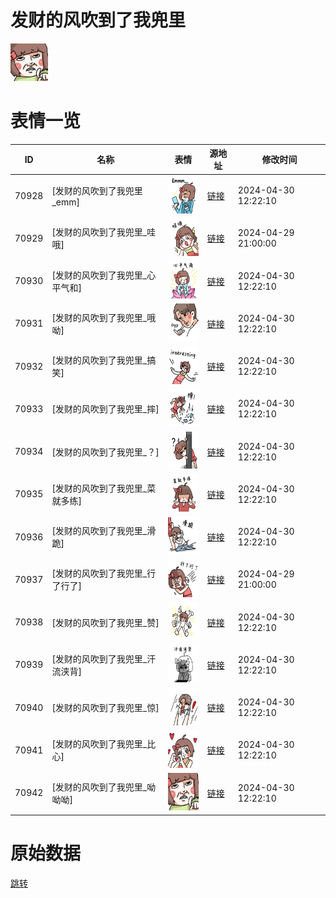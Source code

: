 # 发财的风吹到了我兜里

<img src="./cover.png" height="60" alt="cover" />

# 表情一览

|ID|名称|表情|源地址|修改时间|
|----|----|----|----|----|
|70928|[发财的风吹到了我兜里_emm]|<img src="./pic/070928_%5B发财的风吹到了我兜里_emm%5D.png" height="60" alt="emm"/>|[链接](https://i0.hdslb.com/bfs/garb/ab9e1b57eac60a3bcd9b403e77cacf35f7c14843.png)|2024-04-30 12:22:10|
|70929|[发财的风吹到了我兜里_哇哦]|<img src="./pic/070929_%5B发财的风吹到了我兜里_哇哦%5D.png" height="60" alt="哇哦"/>|[链接](https://i0.hdslb.com/bfs/garb/8e0ec1c3751867fed1724d6be5e1066befb098aa.png)|2024-04-29 21:00:00|
|70930|[发财的风吹到了我兜里_心平气和]|<img src="./pic/070930_%5B发财的风吹到了我兜里_心平气和%5D.png" height="60" alt="心平气和"/>|[链接](https://i0.hdslb.com/bfs/garb/bc138ac079a853f7ca7d3056585b77d887e83c73.png)|2024-04-30 12:22:10|
|70931|[发财的风吹到了我兜里_哦呦]|<img src="./pic/070931_%5B发财的风吹到了我兜里_哦呦%5D.png" height="60" alt="哦呦"/>|[链接](https://i0.hdslb.com/bfs/garb/124f929195e317f9d42efc3d594539e041c8a45e.png)|2024-04-30 12:22:10|
|70932|[发财的风吹到了我兜里_搞笑]|<img src="./pic/070932_%5B发财的风吹到了我兜里_搞笑%5D.png" height="60" alt="搞笑"/>|[链接](https://i0.hdslb.com/bfs/garb/1ce5c80218bab8565b1f2e28b485dee80d0c3dd7.png)|2024-04-30 12:22:10|
|70933|[发财的风吹到了我兜里_摔]|<img src="./pic/070933_%5B发财的风吹到了我兜里_摔%5D.png" height="60" alt="摔"/>|[链接](https://i0.hdslb.com/bfs/garb/af19eeb718f6c1ab28ce05d8eed5f06e87b246ba.png)|2024-04-30 12:22:10|
|70934|[发财的风吹到了我兜里_？]|<img src="./pic/070934_%5B发财的风吹到了我兜里_？%5D.png" height="60" alt="？"/>|[链接](https://i0.hdslb.com/bfs/garb/53010b05917961726b46d8dafe98bae3db40620c.png)|2024-04-30 12:22:10|
|70935|[发财的风吹到了我兜里_菜就多练]|<img src="./pic/070935_%5B发财的风吹到了我兜里_菜就多练%5D.png" height="60" alt="菜就多练"/>|[链接](https://i0.hdslb.com/bfs/garb/baa4a169d504f76a1647340826c1a1ebe1eca66c.png)|2024-04-30 12:22:10|
|70936|[发财的风吹到了我兜里_滑跪]|<img src="./pic/070936_%5B发财的风吹到了我兜里_滑跪%5D.png" height="60" alt="滑跪"/>|[链接](https://i0.hdslb.com/bfs/garb/5c0eeab930b43918917d52e51e981af1b20427c6.png)|2024-04-30 12:22:10|
|70937|[发财的风吹到了我兜里_行了行了]|<img src="./pic/070937_%5B发财的风吹到了我兜里_行了行了%5D.png" height="60" alt="行了行了"/>|[链接](https://i0.hdslb.com/bfs/garb/cd138abdb81690cffcb2bdd61ec2f5d96b1f77ed.png)|2024-04-29 21:00:00|
|70938|[发财的风吹到了我兜里_赞]|<img src="./pic/070938_%5B发财的风吹到了我兜里_赞%5D.png" height="60" alt="赞"/>|[链接](https://i0.hdslb.com/bfs/garb/57fef792393a0e50d5ba65befd272b4421a5d384.png)|2024-04-30 12:22:10|
|70939|[发财的风吹到了我兜里_汗流浃背]|<img src="./pic/070939_%5B发财的风吹到了我兜里_汗流浃背%5D.png" height="60" alt="汗流浃背"/>|[链接](https://i0.hdslb.com/bfs/garb/81d2b86779024971f7aaaabd1558308101f60196.png)|2024-04-30 12:22:10|
|70940|[发财的风吹到了我兜里_惊]|<img src="./pic/070940_%5B发财的风吹到了我兜里_惊%5D.png" height="60" alt="惊"/>|[链接](https://i0.hdslb.com/bfs/garb/020c921dac2e9c595c86076581daf3c048566cf6.png)|2024-04-30 12:22:10|
|70941|[发财的风吹到了我兜里_比心]|<img src="./pic/070941_%5B发财的风吹到了我兜里_比心%5D.png" height="60" alt="比心"/>|[链接](https://i0.hdslb.com/bfs/garb/c1cddacb070c9e9765201a754aba4441fd0c6827.png)|2024-04-30 12:22:10|
|70942|[发财的风吹到了我兜里_呦呦呦]|<img src="./pic/070942_%5B发财的风吹到了我兜里_呦呦呦%5D.png" height="60" alt="呦呦呦"/>|[链接](https://i0.hdslb.com/bfs/garb/e9af3e5ac6bf1973badaabf0f680d510cea69d08.png)|2024-04-30 12:22:10|

# 原始数据

[跳转](./raw.json)

